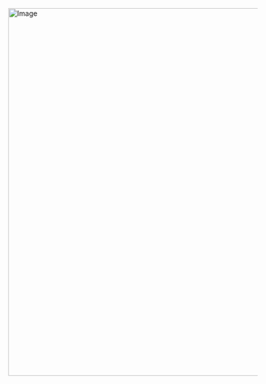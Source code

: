 <img width="1003" height="743" alt="Image" src="https://github.com/user-attachments/assets/205f35e0-098a-4657-b121-0c8fd5418495" />